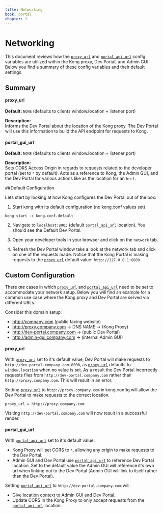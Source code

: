 ```yaml
---
title: Networking
book: portal
chapter: 1
---
```


# Networking

This document reviews how the [`proxy_url`](/docs/latest/developer-portal/property-reference#proxy_url)
and [`portal_api_url`](/docs/latest/developer-portal/property-reference#portal_api_url) config variables are utilized within the Kong proxy, Dev Portal, and Admin GUI. Below you find a summary of these config variables and their default settings.

## Summary

#### proxy_url

**Default:** `NONE` (defaults to clients window.location + listener port)
  
**Description:**  
Informs the Dev Portal about the location of the Kong proxy. The Dev Portal will use this information to build the API endpoint for requests to Kong.

#### portal_gui_url

**Default:** `NONE` (defaults to clients window.location + listener port)

**Description:**    
Sets CORS Access Origin in regards to requests related to the developer portal (set to `*` by default).  Acts as a reference to Kong, the Admin GUI, and the Dev Portal for various actions like as the location for an `href`.


##Default Configuration

Lets start by looking at how Kong configures the Dev Portal out of the box:

1. Start kong with its default configuration (no kong.conf values set)

```
kong start -c kong.conf.default
```

2. Navigate to `localhost:8003` (default [`portal_api_url`](/docs/latest/developer-portal/property-reference#portal_api_url) location).  You should see the Default Dev Portal.

3. Open your developer tools in your browser and click on the `network` tab.

4. Refresh the Dev Portal window take a look at the network tab and click on one of the requests made.  Notice that the Kong Portal is making requests to the [`proxy_url`](/docs/latest/developer-portal/property-reference#proxy_url) default value: `http://127.0.0.1:8000`.


## Custom Configuration

There _are_ cases in which [`proxy_url`](/docs/latest/developer-portal/property-reference#proxy_url) and [`portal_api_url`](/docs/latest/developer-portal/property-reference#portal_api_url) need to be set to accommodate your network setup.  Below you will find an example for a common use case where the Kong proxy and Dev Portal are served via different URLs.

Consider this domain setup:

- http://company.com (public facing website)
- http://proxy.company.com -> DNS NAME -> (Kong Proxy)
- http://dev-portal.company.com -> (public Dev Portal)
- http://admin-gui.company.com -> (internal Admin GUI)


#### proxy_url

With [`proxy_url`](/docs/latest/developer-portal/property-reference#proxy_url) set to it's default value, Dev Portal will make requests to `http://dev-portal.company.com:8000`, as [`proxy_url`](/docs/latest/developer-portal/property-reference#proxy_url) defaults to `window.location` when no value is set.  As a result the Dev Portal incorrectly requests files from `http://dev-portal.company.com` rather than `http://proxy.company.com`. This will result in an error.

Setting [`proxy_url`](/docs/latest/developer-portal/property-reference#proxy_url) to `http://proxy.company.com` in kong.config will allow the Dev Portal to make requests to the correct location.  

```
proxy_url = http://proxy.company.com
```

Visiting `http://dev-portal.company.com` will now result in a successful render.


#### portal_gui_url

With [`portal_api_url`](/docs/latest/developer-portal/property-reference#portal_api_url) set to it's default value:

  - Kong Proxy will set CORS to `*`, allowing any origin to make requests to the Dev Portal.
  - Admin GUI and Dev Portal use [`portal_api_url`](/docs/latest/developer-portal/property-reference#portal_api_url) to reference Dev Portal location. Set to the default value the Admin GUI will reference it's own url when linking out to the Dev Portal (Admin GUI will link to itself rather than the Dev Portal).

Setting [`portal_api_url`](/docs/latest/developer-portal/property-reference#portal_api_url) to `http://dev-portal.company.com` will:

  - Give location context to Admin GUI and Dev Portal.
  - Update CORS in the Kong Proxy to only accept requests from the [`portal_api_url`](/docs/latest/developer-portal/property-reference#portal_api_url) location.
